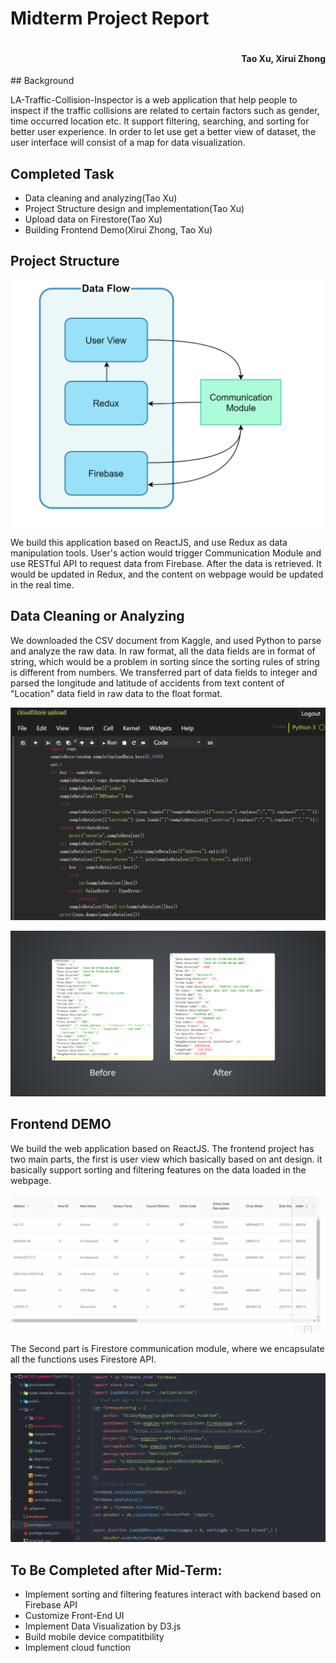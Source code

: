 # Midterm Project Report

<div style="
            display:flex;
            flex-direction:row-reverse;
            "><h4>
    Tao Xu, Xirui Zhong
    </h4></div>
## Background

LA-Traffic-Collision-Inspector is a web application that help people to inspect if the traffic collisions are related to certain factors such as gender, time occurred location etc. It support filtering, searching, and sorting  for better user experience. In order to let use get a better view of dataset, the user interface will consist of a map for data visualization.

## Completed Task

- Data cleaning and analyzing(Tao Xu)
- Project Structure design and implementation(Tao Xu)
- Upload data on Firestore(Tao Xu)
- Building Frontend Demo(Xirui Zhong, Tao Xu)

## Project Structure 

![1571948670942](assets/1571948670942.png)

We build this application based on ReactJS, and use Redux as data manipulation tools. User's action would trigger Communication Module and use RESTful API to request data from Firebase. After the data is retrieved. It would be updated in Redux, and the content on webpage would be updated in the real time. 

## Data Cleaning or Analyzing

We downloaded the CSV document from Kaggle, and used Python to parse and analyze the raw data. In raw format, all the data fields are in format of string, which would be a problem in sorting since the sorting rules of string is different from numbers. We transferred part of data fields to integer and parsed the longitude and latitude of accidents from text content of "Location" data field in raw data to the float format.

![1571948693591](assets/1571948693591.png)

![1571948705857](assets/1571948705857.png)

## Frontend DEMO

We build the web application based on ReactJS. The frontend project has two main parts, the first is user view which basically based on ant design. it basically support sorting and filtering features on the data loaded in the webpage.

![midtermPresentation](./midtermPresentation.gif)

The Second part is Firestore communication module, where we encapsulate all the functions uses Firestore API. 

![1571948739070](assets/1571948739070.png)

## To Be Completed after Mid-Term:

- Implement sorting and filtering features interact with backend based on Firebase API
- Customize Front-End UI
- Implement Data Visualization by D3.js
- Build mobile device compatitbility
- Implement cloud function
